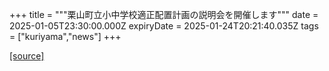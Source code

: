 +++
title = """栗山町立小中学校適正配置計画の説明会を開催します"""
date = 2025-01-05T23:30:00.000Z
expiryDate = 2025-01-24T20:21:40.035Z
tags = ["kuriyama","news"]
+++


[[source]](https://www.town.kuriyama.hokkaido.jp/site/mirai/29768.html)
